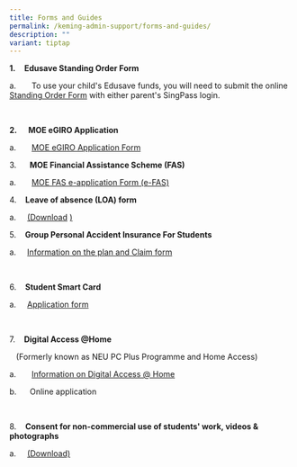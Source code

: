 ```yaml
---
title: Forms and Guides
permalink: /keming-admin-support/forms-and-guides/
description: ""
variant: tiptap
---
```

<p><strong>1.</strong>&nbsp;&nbsp;&nbsp; <strong>Edusave Standing Order Form</strong>
</p>
<p>a.&nbsp;&nbsp;&nbsp;&nbsp;&nbsp;&nbsp; To use your child's Edusave funds,
you will need to submit the online <a href="https://form.gov.sg/5be24a1bb3f842000fdc4e59" rel="noopener noreferrer nofollow" target="_blank">Standing Order Form</a> with
either parent's SingPass login.</p>
<p>&nbsp;</p>
<p><strong>2.&nbsp;&nbsp;&nbsp;&nbsp;&nbsp; MOE eGIRO Application</strong>
</p>
<p>a.&nbsp;&nbsp;&nbsp;&nbsp;&nbsp;&nbsp; <a href="https://www.moe.gov.sg/financial-matters/fees/egiro" rel="noopener noreferrer nofollow" target="_blank">MOE eGIRO Application Form</a>
</p>
<p></p>
<p>3.&nbsp;&nbsp;&nbsp;&nbsp;&nbsp; <strong>MOE Financial Assistance Scheme (FAS)</strong>
</p>
<p>a.&nbsp;&nbsp;&nbsp;&nbsp;&nbsp;&nbsp; <a href="https://go.gov.sg/moe-efas" rel="noopener noreferrer nofollow" target="_blank">MOE FAS e-application Form (e-FAS)</a>
</p>
<p></p>
<p>4.&nbsp;&nbsp;&nbsp; <strong>Leave of absence (LOA) form</strong>
</p>
<p>a.&nbsp;&nbsp;&nbsp;&nbsp; <a href="https://www.kemingpri.moe.edu.sg/files/LOA form 01_01_2013.pdf" rel="noopener noreferrer nofollow" target="_blank">(Download</a> 
<a href="https://www.kemingpri.moe.edu.sg/files/LOA%20form%2001_01_2013.pdf" rel="noopener noreferrer nofollow" target="_blank">)</a>
</p>
<p></p>
<p>5.&nbsp;&nbsp;&nbsp; <strong>Group Personal Accident Insurance For Students</strong>
</p>
<p>a.&nbsp;&nbsp;&nbsp;&nbsp; <a href="https://studentgpa.incomegroupins.com.sg/#/" rel="noopener noreferrer nofollow" target="_blank">Information on the plan and Claim form</a>
</p>
<p>&nbsp;</p>
<p>6.&nbsp;&nbsp;&nbsp; <strong>Student Smart Card</strong>
</p>
<p>a.&nbsp;&nbsp;&nbsp;&nbsp; <a href="https://www.kemingpri.moe.edu.sg/files/Appendix D_appln for SSC_MOE SCH_Nov 15.pdf" rel="noopener noreferrer nofollow" target="_blank">Application form</a>
</p>
<p>&nbsp;</p>
<p>7.&nbsp;&nbsp;&nbsp; <strong>Digital Access @Home</strong>
</p>
<p>&nbsp;&nbsp; (Formerly known as NEU PC Plus Programme and Home Access)</p>
<p>a.&nbsp;&nbsp;&nbsp;&nbsp;&nbsp;&nbsp; <a href="https://www.imda.gov.sg/how-we-can-help/digital-access-at-home" rel="noopener noreferrer nofollow" target="_blank">Information on Digital Access @ Home</a>
</p>
<p>b.&nbsp;&nbsp;&nbsp;&nbsp;&nbsp; <a rel="noopener noreferrer nofollow" target="_blank">Online application</a>
</p>
<p>&nbsp;</p>
<p>8.&nbsp;&nbsp;&nbsp; <strong>Consent for non-commercial use of students' work, videos &amp; photographs</strong>
</p>
<p>a.&nbsp;&nbsp;&nbsp;&nbsp; <a href="https://www.kemingpri.moe.edu.sg/files/CONSENT_work_photo_cleared.pdf" rel="noopener noreferrer nofollow" target="_blank">(Download)</a> 
<br>
</p>
<p></p>